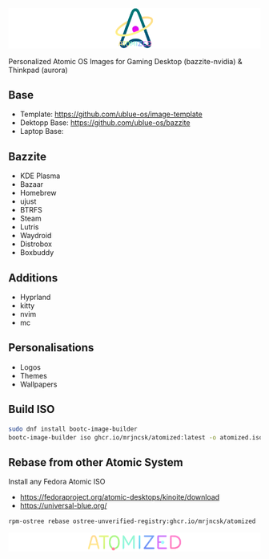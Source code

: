 ![Logo](images/Logo.png)

Personalized Atomic OS Images for Gaming Desktop (bazzite-nvidia) & Thinkpad (aurora)

## Base

- Template: https://github.com/ublue-os/image-template
- Dektopp Base: https://github.com/ublue-os/bazzite
- Laptop Base:

## Bazzite

- KDE Plasma
- Bazaar
- Homebrew
- ujust
- BTRFS
- Steam
- Lutris
- Waydroid
- Distrobox
- Boxbuddy

## Additions

- Hyprland
- kitty
- nvim
- mc

## Personalisations

- Logos
- Themes
- Wallpapers

## Build ISO

```bash
sudo dnf install bootc-image-builder
bootc-image-builder iso ghcr.io/mrjncsk/atomized:latest -o atomized.iso
```

## Rebase from other Atomic System

Install any Fedora Atomic ISO

- https://fedoraproject.org/atomic-desktops/kinoite/download
- https://universal-blue.org/

```bash
rpm-ostree rebase ostree-unverified-registry:ghcr.io/mrjncsk/atomized
```

![Title](images/Title.png)
